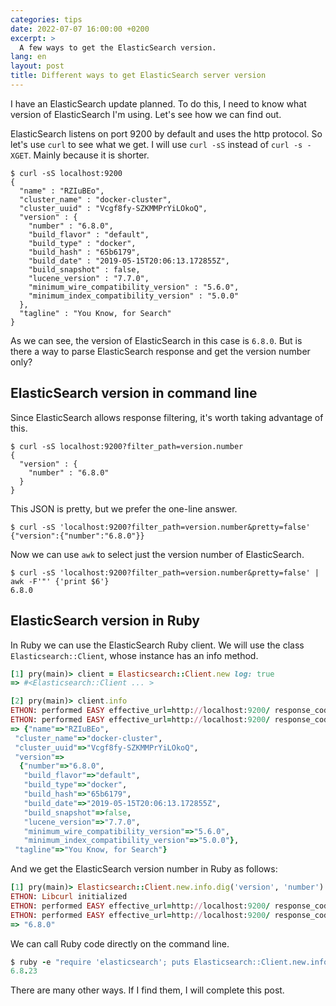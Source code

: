 ```yaml
---
categories: tips
date: 2022-07-07 16:00:00 +0200
excerpt: >
  A few ways to get the ElasticSearch version.
lang: en
layout: post
title: Different ways to get ElasticSearch server version
---
```


I have an ElasticSearch update planned.
To do this, I need to know what version of ElasticSearch I'm using.
Let's see how we can find out.

ElasticSearch listens on port 9200 by default and uses the http protocol.
So let's use `curl` to see what we get.
I will use `curl -sS` instead of `curl -s -XGET`.
Mainly because it is shorter.

```shell
$ curl -sS localhost:9200
{
  "name" : "RZIuBEo",
  "cluster_name" : "docker-cluster",
  "cluster_uuid" : "Vcgf8fy-SZKMMPrYiLOkoQ",
  "version" : {
    "number" : "6.8.0",
    "build_flavor" : "default",
    "build_type" : "docker",
    "build_hash" : "65b6179",
    "build_date" : "2019-05-15T20:06:13.172855Z",
    "build_snapshot" : false,
    "lucene_version" : "7.7.0",
    "minimum_wire_compatibility_version" : "5.6.0",
    "minimum_index_compatibility_version" : "5.0.0"
  },
  "tagline" : "You Know, for Search"
}
```

As we can see, the version of ElasticSearch in this case is `6.8.0`.
But is there a way to parse ElasticSearch response and get the version number only?

## ElasticSearch version in command line

Since ElasticSearch allows response filtering, it's worth taking advantage of this.

```shell
$ curl -sS localhost:9200?filter_path=version.number
{
  "version" : {
    "number" : "6.8.0"
  }
}
```

This JSON is pretty, but we prefer the one-line answer.

```shell
$ curl -sS 'localhost:9200?filter_path=version.number&pretty=false'
{"version":{"number":"6.8.0"}}
```

Now we can use `awk` to select just the version number of ElasticSearch.

```shell
$ curl -sS 'localhost:9200?filter_path=version.number&pretty=false' | awk -F'"' {'print $6'}
6.8.0
```

## ElasticSearch version in Ruby

In Ruby we can use the ElasticSearch Ruby client.
We will use the class `Elasticsearch::Client`,
whose instance has an info method.

```ruby
[1] pry(main)> client = Elasticsearch::Client.new log: true
=> #<Elasticsearch::Client ... >

[2] pry(main)> client.info
ETHON: performed EASY effective_url=http://localhost:9200/ response_code=200 return_code=ok total_time=0.018911
ETHON: performed EASY effective_url=http://localhost:9200/ response_code=200 return_code=ok total_time=0.027988
=> {"name"=>"RZIuBEo",
 "cluster_name"=>"docker-cluster",
 "cluster_uuid"=>"Vcgf8fy-SZKMMPrYiLOkoQ",
 "version"=>
  {"number"=>"6.8.0",
   "build_flavor"=>"default",
   "build_type"=>"docker",
   "build_hash"=>"65b6179",
   "build_date"=>"2019-05-15T20:06:13.172855Z",
   "build_snapshot"=>false,
   "lucene_version"=>"7.7.0",
   "minimum_wire_compatibility_version"=>"5.6.0",
   "minimum_index_compatibility_version"=>"5.0.0"},
 "tagline"=>"You Know, for Search"}
```

And we get the ElasticSearch version number in Ruby as follows:

```ruby
[1] pry(main)> Elasticsearch::Client.new.info.dig('version', 'number')
ETHON: Libcurl initialized
ETHON: performed EASY effective_url=http://localhost:9200/ response_code=200 return_code=ok total_time=0.015663
ETHON: performed EASY effective_url=http://localhost:9200/ response_code=200 return_code=ok total_time=0.00251
=> "6.8.0"
```

We can call Ruby code directly on the command line.

```ruby
$ ruby -e "require 'elasticsearch'; puts Elasticsearch::Client.new.info.dig('version', 'number')"
6.8.23
```

There are many other ways.
If I find them, I will complete this post.

